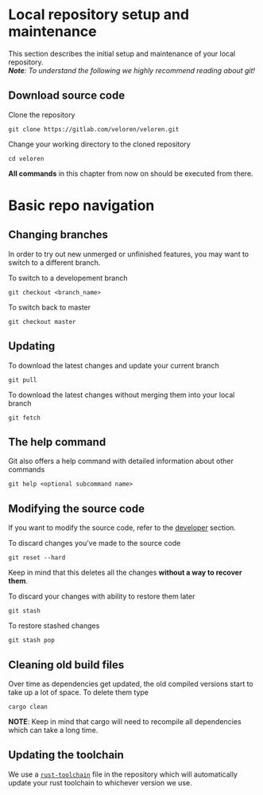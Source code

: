 # Local repository setup and maintenance

This section describes the initial setup and maintenance of your local repository.<br>
_**Note**: To understand the following we highly recommend reading about git!_

## Download source code

Clone the repository

```
git clone https://gitlab.com/veloren/veloren.git
```

Change your working directory to the cloned repository

```
cd veloren
```

**All commands** in this chapter from now on should be executed from there.

# Basic repo navigation

## Changing branches

In order to try out new unmerged or unfinished features, you may want to switch to a different branch.

To switch to a developement branch

```
git checkout <branch_name>
```

To switch back to master

```
git checkout master
```

## Updating

To download the latest changes and update your current branch

```
git pull
```

To download the latest changes without merging them into your local branch

```
git fetch
```

## The help command

Git also offers a help command with detailed information about other commands

```
git help <optional subcommand name>
```

## Modifying the source code

If you want to modify the source code, refer to the [developer][1] section.

To discard changes you've made to the source code

```
git reset --hard
```

Keep in mind that this deletes all the changes **without a way to recover them**.

To discard your changes with ability to restore them later

```
git stash
```

To restore stashed changes

```
git stash pop
```

## Cleaning old build files

Over time as dependencies get updated, the old compiled versions start to take up a lot of space. To delete them type

```
cargo clean
```

**NOTE**: Keep in mind that cargo will need to recompile all dependencies which can take a long time.

## Updating the toolchain

We use a [`rust-toolchain`][2] file in the repository which will automatically update
your rust toolchain to whichever version we use.

[1]: developers
[2]: https://github.com/rust-lang/rustup#the-toolchain-file
